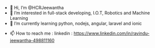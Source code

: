 - 👋 Hi, I’m @HCRJeewantha
- 👀 I’m interested in full-stack developing, I.O.T, Robotics and Machine Learning  
- 🌱 I’m currently learning python, nodejs, angular, laravel and ionic
<!-- - 💞️ I’m looking to collaborate on ... -->
- 📫 How to reach me : linkedin : https://www.linkedin.com/in/ravindu-jeewantha-498811160

<!---
HCRJeewantha/HCRJeewantha is a ✨ special ✨ repository because its `README.md` (this file) appears on your GitHub profile.
You can click the Preview link to take a look at your changes.
--->
